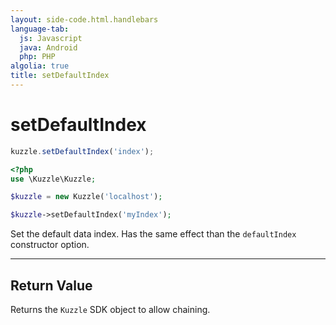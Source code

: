 ```yaml
---
layout: side-code.html.handlebars
language-tab:
  js: Javascript
  java: Android
  php: PHP
algolia: true
title: setDefaultIndex
---
```


# setDefaultIndex

```js
kuzzle.setDefaultIndex('index');
```

```php
<?php
use \Kuzzle\Kuzzle;

$kuzzle = new Kuzzle('localhost');

$kuzzle->setDefaultIndex('myIndex');
```

Set the default data index. Has the same effect than the `defaultIndex` constructor option.

---

## Return Value

Returns the `Kuzzle` SDK object to allow chaining.
